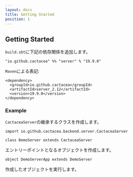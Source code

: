```yaml
---
layout: docs
title: Getting Started
position: 1
---
```


## Getting Started


`build.sbt`に下記の依存関係を追加します。

```
"io.github.cactacea" %% "server" % "19.9.0"
```

`Maven`による表記:

```
<dependency>
  <groupId>io.github.cactacea</groupId>
  <artifactId>server_2.12</artifactId>
  <version>19.9.0</version>
</dependency>
```


### Example

`CactaceaServer`の継承するクラスを作成します。

```$xslt
import io.github.cactacea.backend.server.CactaceaServer

class DemoServer extends CactaceaServer
```

エントリーポイントとなるオブジェクトを作成します。

```
object DemoServerApp extends DemoServer
```

作成したオブジェクトを実行します。